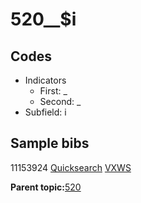 # 520\_\_$i

## Codes

-   Indicators
    -   First: \_
    -   Second: \_
-   Subfield: i

## Sample bibs

11153924 [Quicksearch](https://search.library.yale.edu/catalog/11153924) [VXWS](http://prodorbis.library.yale.edu:7014/vxws/GetHoldingsService?bibId=11153924)

**Parent topic:**[520](../../tags/520/520.md)

